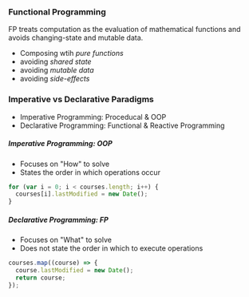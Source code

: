 ### Functional Programming

FP treats computation as the evaluation of mathematical functions and avoids changing-state and mutable data.

- Composing wtih _pure functions_
- avoiding _shared state_
- avoiding _mutable data_
- avoiding _side-effects_

### Imperative vs Declarative Paradigms

- Imperative Programming: Proceducal & OOP
- Declarative Programming: Functional & Reactive Programming

##### Imperative Programming: OOP

- Focuses on "How" to solve
- States the order in which operations occur

```javascript
for (var i = 0; i < courses.length; i++) {
  courses[i].lastModified = new Date();
}
```

##### Declarative Programming: FP

- Focuses on "What" to solve
- Does not state the order in which to execute operations

```javascript
courses.map((course) => {
  course.lastModified = new Date();
  return course;
});
```

